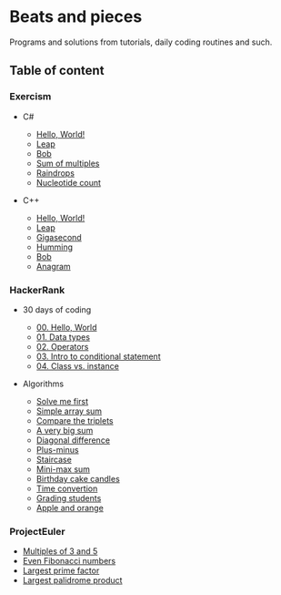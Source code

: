 # Beats and pieces

Programs and solutions from tutorials, daily coding routines and such.

## Table of content

### Exercism

- C#
  - [Hello, World!](./Exercism/csharp/hello-world)
  - [Leap](./Exercism/csharp/leap)
  - [Bob](./Exercism/csharp/bob)
  - [Sum of multiples](./Exercism/csharp/sum-of-multiples)
  - [Raindrops](./Exercism/csharp/raindrops)
  - [Nucleotide count](./Exercism/csharp/nucleotide-count)

- C++
  - [Hello, World!](./Exercism/cpp/hello-world)
  - [Leap](./Exercism/cpp/leap)
  - [Gigasecond](./Exercism/cpp/gigasecond)
  - [Humming](./Exercism/cpp/humming)
  - [Bob](./Exercism/cpp/bob)
  - [Anagram](./Exercism/cpp/anagram)

### HackerRank

- 30 days of coding
  - [00. Hello, World](./HackerRank/30-days-of-coding/00-hello-world)
  - [01. Data types](./HackerRank/30-days-of-coding/01-data-types)
  - [02. Operators](./HackerRank/30-days-of-coding/02-operators)
  - [03. Intro to conditional statement](./HackerRank/30-days-of-coding/03-intro-to-conditional-statement)
  - [04. Class vs. instance](./HackerRank/30-days-of-coding/04-class-vs-instance)

- Algorithms
  - [Solve me first](./HackerRank/algorithms/solve-me-first)
  - [Simple array sum](./HackerRank/algorithms/simple-array-sum)
  - [Compare the triplets](./HackerRank/algorithms/compare-the-triplets)
  - [A very big sum](./HackerRank/algorithms/a-very-big-sum)
  - [Diagonal difference](./HackerRank/algorithms/diagonal-difference)
  - [Plus-minus](./HackerRank/algorithms/plus-minus)
  - [Staircase](./HackerRank/algorithms/staircase)
  - [Mini-max sum](./HackerRank/algorithms/mini-max-sum)
  - [Birthday cake candles](./HackerRank/algorithms/birthday-cake-candles)
  - [Time convertion](./HackerRank/algorithms/time-convertion)
  - [Grading students](./HackerRank/algorithms/grading-students)
  - [Apple and orange](./HackerRank/algorithms/apple-and-orange)

### ProjectEuler

- [Multiples of 3 and 5](./ProjectEuler/multiples-of-3-and-5)
- [Even Fibonacci numbers](./ProjectEuler/even-fibonacci-numbers)
- [Largest prime factor](./ProjectEuler/largest-prime-factor)
- [Largest palidrome product](./ProjectEuler/largest-palidrome-product)
